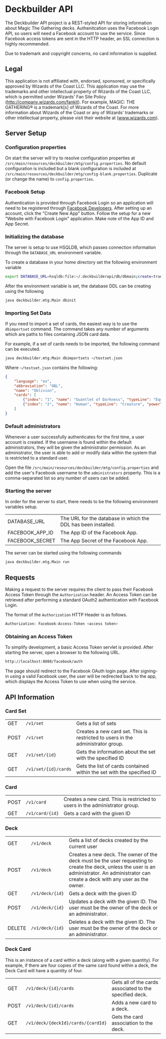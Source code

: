 # Deckbuilder API

The Deckbuilder API project is a REST-styled API for storing information about Magic The Gathering decks. Authenitcation uses the Facebook Login API, so users will need a Facebook account to use the service. Since Facebook access tokens are sent in the HTTP header, an SSL connection is highly recommended.

Due to trademark and copyright concerns, no card information is supplied.

## Legal

This application is not affiliated with, endorsed, sponsored, or specifically approved by Wizards of the Coast LLC. This application may use the trademarks and other intellectual property of Wizards of the Coast LLC, which is permitted under Wizards' Fan Site Policy (http://company.wizards.com/fankit). For example, MAGIC: THE GATHERING® is a trademark[s] of Wizards of the Coast. For more information about Wizards of the Coast or any of Wizards' trademarks or other intellectual property, please visit their website at (www.wizards.com).

## Server Setup

### Configuration properties

On start the server will try to resolve configuration properties at `/src/main/resources/deckbuilder/mtg/config.properties`. No default configuration is included but a blank configuration is included at `/src/main/resources/deckbuilder/mtg/config-blank.properties`. Duplicate (or change the name) to `config.properties`.

### Facebook Setup

Authentication is provided through Facebook Login so an application will need to be registered through <a href="https://developers.facebook.com/">Facebook Developers</a>. After setting up an account, click the "Create New App" button. Follow the setup for a new "Website with Facebook Login" application. Make note of the App ID and App Secret.

### Initializing the database

The server is setup to use HSQLDB, which passes connection information through the `DATABASE_URL` environment variable.

To create a database in your home directory set the following environment variable

```sh
export DATABASE_URL=hsqldb:file:~/.deckbuilderapi/db/dbmain;create=true;shutdown=true
```

After the environment variable is set, the database DDL can be creating using the following

```sh
java deckbuilder.mtg.Main dbinit
```

### Importing Set Data

If you need to import a set of cards, the easiest way is to use the `dbimportset` command. The command takes any number of arguments which are paths to files containing JSON card data.

For example, if a set of cards needs to be imported, the following command can be executed.

```sh
java deckbuilder.mtg.Main dbimportsets ~/testset.json
```

Where `~/testset.json` contains the following: 

```json
{
	"language": "en",
	"abbreviation": "OBL",
	"name": "Oblivion",
	"cards": [
		{"index": "1", "name": "Guantlet of Darkness", "typeLine": "Equipment", "powerToughness": null, "castingCost": "1", "body": null, "rarity": null, "artist": null},
		{"index": "2", "name": "Human", "typeLine": "Creature", "powerToughness": "1/1", "castingCost": "W", "body": null, "rarity": null, "artist": null}
	]
}
```

### Default administrators

Whenever a user successfully authenticates for the first time, a user account is created. If the username is found within the default administrators, they will be given the administrator permission. As an administrator, the user is able to add or modify data within the system that is restricted to a standard user.

Open the file `/src/main/resources/deckbuilder/mtg/config.properties` and add the user's Facebook username to the `administrators` property. This is a comma-separated list so any number of users can be added.

### Starting the server

In order for the server to start, there needs to be the following environment variables setup.

<table>
	<tr>
		<td>DATABASE_URL</td>
		<td>The URL for the database in which the DDL has been installed.</td>
	</tr>
	<tr>
		<td>FACEBOOK_APP_ID</td>
		<td>The App ID of the Facebook App.</td>
	</tr>
	<tr>
		<td>FACEBOOK_SECRET</td>
		<td>The App Secret of the Facebook App.</td>
	</tr>
</table>

The server can be started using the following commands

```sh
java deckbuilder.mtg.Main run
```

## Requests

Making a request to the server requires the client to pass their Facebook Access Token through the `Authorization` header. An Access Token can be retrieved after performing a standard OAuth2 authentication with Facebook Login.

The format of the `Authorization` HTTP Header is as follows.

```sh
Authorization: Facebook-Access-Token <access token>
```

### Obtaining an Access Token

To simplify development, a basic Access Token servlet is provided. After starting the server, open a browser to the following URL.

```sh
http://localhost:8080/facebook/auth
```

The page should redirect to the Facebook OAuth login page. After signing-in using a valid Facebook user, the user will be redirected back to the app, which displays the Access Token to use when using the service.

## API Information

### Card Set

<table>
	<tr>
		<td>GET</td>
		<td><code>/v1/set</code></td>
		<td>Gets a list of sets</td>
	</tr>
	<tr>
		<td>POST</td>
		<td><code>/v1/set</code></td>
		<td>Creates a new card set. This is restricted to users in the administrator group.</td>
	</tr>
	<tr>
		<td>GET</td>
		<td><code>/v1/set/{id}</code></td>
		<td>Gets the information about the set with the specified ID</td>
	</tr>
	<tr>
		<td>GET</td>
		<td><code>/v1/set/{id}/cards</code></td>
		<td>Gets the list of cards contained within the set with the specified ID</td>
	</tr>
</table>

### Card

<table>
	<tr>
		<td>POST</td>
		<td><code>/v1/card</code></td>
		<td>Creates a new card. This is restricted to users in the administrator group.</td>
	</tr>
	<tr>
		<td>GET</td>
		<td><code>/v1/card/{id}</code></td>
		<td>Gets a card with the given ID</td>
	</tr>
</table>

### Deck

<table>
	<tr>
		<td>GET</td>
		<td><code>/v1/deck</code></td>
		<td>Gets a list of decks created by the current user</td>
	</tr>
	<tr>
		<td>POST</td>
		<td><code>/v1/deck</code></td>
		<td>Creates a new deck. The owner of the deck must be the user requesting to create the deck, unless the user is an administrator. An administrator can create a deck with any user as the owner.</td>
	</tr>
	<tr>
		<td>GET</td>
		<td><code>/v1/deck/{id}</code></td>
		<td>Gets a deck with the given ID</td>
	</tr>
	<tr>
		<td>POST</td>
		<td><code>/v1/deck/{id}</code></td>
		<td>Updates a deck with the given ID. The user must be the owner of the deck or an administrator.</td>
	</tr>
	<tr>
		<td>DELETE</td>
		<td><code>/v1/deck/{id}</code></td>
		<td>Deletes a deck with the given ID. The user must be the owner of the deck or an administrator.</td>
	</tr>
</table>

### Deck Card

This is an instance of a card within a deck (along with a given quantity). For example, if there are four copies of the same card found within a deck, the Deck Card will have a quantity of four.

<table>
	<tr>
		<td>GET</td>
		<td><code>/v1/deck/{id}/cards</code></td>
		<td>Gets all of the cards associated to the specified deck.</td>
	</tr>
	<tr>
		<td>POST</td>
		<td><code>/v1/deck/{id}/cards</code></td>
		<td>Adds a new card to a deck.</td>
	</tr>
	<tr>
		<td>GET</td>
		<td><code>/v1/deck/{deckId}/cards/{cardId}</code></td>
		<td>Gets the card association to the deck.</td>
	</tr>
</table>